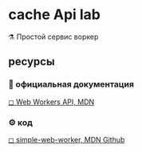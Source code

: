 # cache Api lab
⚗ Простой сервис воркер 

## ресурсы  
### 📘 официальная документация  
[◻ Web Workers API, MDN](https://developer.mozilla.org/ru/docs/Web/API/Web_Workers_API)

### ⚙ код  
[◻ simple-web-worker, MDN Github](https://github.com/mdn/simple-web-worker) 

